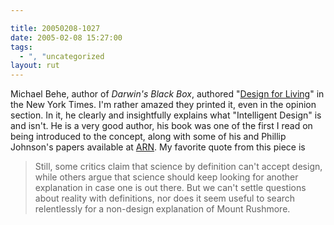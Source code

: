 ```yaml
---

title: 20050208-1027
date: 2005-02-08 15:27:00
tags:
  - ", "uncategorized
layout: rut
---
```


Michael Behe, author of <em>Darwin's Black Box</em>, authored "<a href="http://www.nytimes.com/2005/02/07/opinion/07behe.html?oref=login">Design
for Living</a>" in the New York Times.  I'm rather amazed they
printed it, even in the opinion section.  In it, he clearly and
insightfully explains what "Intelligent Design" is and isn't.
He is a very good author, his book was one of the first I read on
being introduced to the concept, along with some of his and Phillip
Johnson's papers available at <a href="http://www.arn.org/">ARN</a>.
My favorite quote from this piece is

<blockquote>Still, some critics claim that science by definition
can't accept design, while others argue that science should keep
looking for another explanation in case one is out there. But we
can't settle questions about reality with definitions, nor does it
seem useful to search relentlessly for a non-design explanation of
Mount Rushmore.</blockquote>

